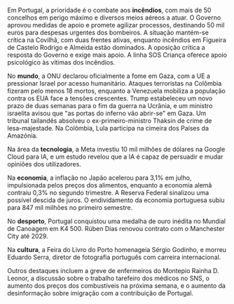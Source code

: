 Em Portugal, a prioridade é o combate aos **incêndios**, com mais de 50 concelhos em perigo máximo e diversos meios aéreos a atuar. O Governo aprovou medidas de apoio e promete agilizar processos, destinando 50 mil euros para despesas urgentes dos bombeiros. A situação mantém-se crítica na Covilhã, com duas frentes ativas, enquanto incêndios em Figueira de Castelo Rodrigo e Almeida estão dominados. A oposição critica a resposta do Governo e exige mais apoio. A linha SOS Criança oferece apoio psicológico às vítimas dos incêndios.

No **mundo**, a ONU declarou oficialmente a fome em Gaza, com a UE a pressionar Israel por acesso humanitário. Ataques terroristas na Colômbia fizeram pelo menos 18 mortos, enquanto a Venezuela mobiliza a população contra os EUA face a tensões crescentes. Trump estabeleceu um novo prazo de duas semanas para o fim da guerra na Ucrânia, e um ministro israelita avisou que "as portas do inferno vão abrir-se" em Gaza. Um tribunal tailandês absolveu o ex-primeiro-ministro Thaksin de crime de lesa-majestade. Na Colômbia, Lula participa na cimeira dos Países da Amazónia.

Na área da **tecnologia**, a Meta investiu 10 mil milhões de dólares na Google Cloud para IA, e um estudo revelou que a IA é capaz de persuadir e mudar opiniões dos utilizadores.

Na **economia**, a inflação no Japão acelerou para 3,1% em julho, impulsionada pelos preços dos alimentos, enquanto a economia alemã contraiu 0,3% no segundo trimestre. A Reserva Federal sinalizou uma possível descida de juros. O endividamento da economia portuguesa subiu para 847 mil milhões no primeiro semestre.

No **desporto**, Portugal conquistou uma medalha de ouro inédita no Mundial de Canoagem em K4 500. Rúben Dias renovou contrato com o Manchester City até 2029.

Na **cultura**, a Feira do Livro do Porto homenageia Sérgio Godinho, e morreu Eduardo Serra, diretor de fotografia português com carreira internacional.

Outros destaques incluem a greve de enfermeiros do Montepio Rainha D. Leonor, a discussão sobre o trabalho tarefeiro dos médicos no SNS, o aumento dos preços dos combustíveis na próxima semana, e o aumento da desinformação sobre imigração com a contribuição de Portugal.